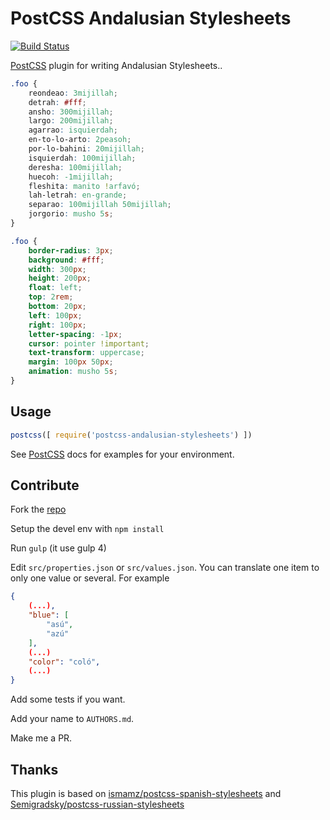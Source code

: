 # PostCSS Andalusian Stylesheets

[![Build Status][ci-img]][ci]

[PostCSS] plugin for writing Andalusian Stylesheets..

[PostCSS]: https://github.com/postcss/postcss
[ci-img]:  https://travis-ci.org/bameda/postcss-andalusian-stylesheets.svg
[ci]:      https://travis-ci.org/bameda/postcss-andalusian-stylesheets

```css
.foo {
    reondeao: 3mijillah;
    detrah: #fff;
    ansho: 300mijillah;
    largo: 200mijillah;
    agarrao: isquierdah;
    en-to-lo-arto: 2peasoh;
    por-lo-bahini: 20mijillah;
    isquierdah: 100mijillah;
    deresha: 100mijillah;
    huecoh: -1mijillah;
    fleshita: manito !arfavó;
    lah-letrah: en-grande;
    separao: 100mijillah 50mijillah;
    jorgorio: musho 5s;
}
```

```css
.foo {
    border-radius: 3px;
    background: #fff;
    width: 300px;
    height: 200px;
    float: left;
    top: 2rem;
    bottom: 20px;
    left: 100px;
    right: 100px;
    letter-spacing: -1px;
    cursor: pointer !important;
    text-transform: uppercase;
    margin: 100px 50px;
    animation: musho 5s;
}
```

## Usage

```js
postcss([ require('postcss-andalusian-stylesheets') ])
```

See [PostCSS] docs for examples for your environment.


## Contribute

Fork the [repo](https://github.com/bameda/postcss-andalusian-stylesheets)

Setup the devel env with ```npm install```

Run ```gulp``` (it use gulp 4)

Edit ```src/properties.json``` or ```src/values.json```. You can translate one item to only one value or several. For example

```json
{
    (...),
    "blue": [
        "asú",
        "azú"
    ],
    (...)
    "color": "coló",
    (...)
}
```
Add some tests if you want.

Add your name to ```AUTHORS.md```.

Make me a PR.


## Thanks

This plugin is based on [ismamz/postcss-spanish-stylesheets](https://github.com/ismamz/postcss-spanish-stylesheets)  and [Semigradsky/postcss-russian-stylesheets](https://github.com/Semigradsky/postcss-russian-stylesheets/blob/master/src/index.js)
